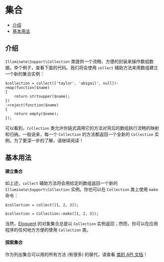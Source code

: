 # 集合

- [介绍](#introduction)
- [基本用法](#basic-usage)

<a name="introduction"></a>
## 介绍

`Illuminate\Support\Collection` 类提供一个流畅、方便的封装来操作数组数据。举个例子，查看下面的代码。我们将会使用 `collect` 辅助方法来用数组建立一个新的集合实例：

	$collection = collect(['taylor', 'abigail', null])->map(function($name)
	{
		return strtoupper($name);
	})
	->reject(function($name)
	{
		return empty($name);
	});


可以看到，`Collection` 类允许你链式调用它的方法对背后的数组执行流畅的映射和归纳。一般说来，每一个 `Collection` 的方法都返回一个全新的 `Collection` 实例。为了更深一步的了解，请继续阅读！

<a name="basic-usage"></a>
## 基本用法

#### 建立集合

如上述，`collect` 辅助方法将会用给定的数组返回一个新的 `Illuminate\Support\Collection` 实例。你也可以在 `Collection` 类上使用 `make` 命令：

	$collection = collect([1, 2, 3]);

	$collection = Collection::make([1, 2, 3]);

当然，[Eloquent](/docs/{{version}}/eloquent) 的对象集合总是以 `Collection` 实例返回；然而，你可以在应用程序的任何地方方便的使用 `Collection` 类。

#### 探索集合

作为列出集合可以用的所有方法 (有很多) 的替代，请查看 [类的 API 文档](http://laravel.com/api/master/Illuminate/Support/Collection.html)！
